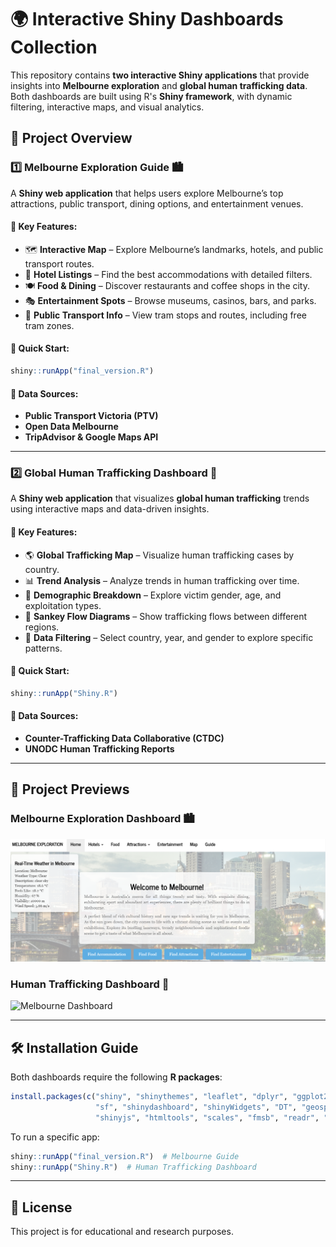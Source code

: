 # 🌍 Interactive Shiny Dashboards Collection

This repository contains **two interactive Shiny applications** that provide insights into **Melbourne exploration** and **global human trafficking data**. Both dashboards are built using R's **Shiny framework**, with dynamic filtering, interactive maps, and visual analytics.

## 📌 Project Overview

### 1️⃣ Melbourne Exploration Guide 🏙️  
A **Shiny web application** that helps users explore Melbourne’s top attractions, public transport, dining options, and entertainment venues.

#### 🔹 Key Features:
- 🗺 **Interactive Map** – Explore Melbourne’s landmarks, hotels, and public transport routes.
- 🏨 **Hotel Listings** – Find the best accommodations with detailed filters.
- 🍽 **Food & Dining** – Discover restaurants and coffee shops in the city.
- 🎭 **Entertainment Spots** – Browse museums, casinos, bars, and parks.
- 🚋 **Public Transport Info** – View tram stops and routes, including free tram zones.

#### 🔹 Quick Start:
```r
shiny::runApp("final_version.R")
```

#### 🔹 Data Sources:
- **Public Transport Victoria (PTV)**
- **Open Data Melbourne**
- **TripAdvisor & Google Maps API**

---

### 2️⃣ Global Human Trafficking Dashboard 🚨  
A **Shiny web application** that visualizes **global human trafficking** trends using interactive maps and data-driven insights.

#### 🔹 Key Features:
- 🌎 **Global Trafficking Map** – Visualize human trafficking cases by country.
- 📊 **Trend Analysis** – Analyze trends in human trafficking over time.
- 👥 **Demographic Breakdown** – Explore victim gender, age, and exploitation types.
- 🔀 **Sankey Flow Diagrams** – Show trafficking flows between different regions.
- 🔎 **Data Filtering** – Select country, year, and gender to explore specific patterns.

#### 🔹 Quick Start:
```r
shiny::runApp("Shiny.R")
```

#### 🔹 Data Sources:
- **Counter-Trafficking Data Collaborative (CTDC)**
- **UNODC Human Trafficking Reports**

---

## 📸 Project Previews
### Melbourne Exploration Dashboard 🏙️
![Melbourne Dashboard](https://github.com/ANNAchill/Visualization_R/blob/main/melbourne_dashboard.png)

### Human Trafficking Dashboard 🚨
![Melbourne Dashboard](https://github.com/ANNAchill/Visualization_R/blob/main/Global.png)

---

## 🛠 Installation Guide
Both dashboards require the following **R packages**:
```r
install.packages(c("shiny", "shinythemes", "leaflet", "dplyr", "ggplot2", "plotly",
                   "sf", "shinydashboard", "shinyWidgets", "DT", "geosphere",
                   "shinyjs", "htmltools", "scales", "fmsb", "readr", "ggalluvial"))
```

To run a specific app:
```r
shiny::runApp("final_version.R")  # Melbourne Guide
shiny::runApp("Shiny.R")  # Human Trafficking Dashboard
```

---

## 📜 License
This project is for educational and research purposes.
